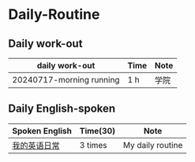 # Daily-Routine

## Daily work-out
  |daily work-out|Time|Note|
  | --- | --- | --- |
  |20240717-morning running|1 h|学院|

## Daily English-spoken
  |Spoken English|Time(30)|Note|
  | --- | --- | --- |
  |[我的英语日常](https://www.youtube.com/watch?v=7J96ESznKMQ&t=56s)|3 times|My daily routine|
